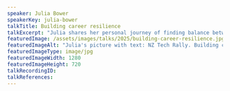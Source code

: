 ```yaml
---
speaker: Julia Bower
speakerKey: julia-bower
talkTitle: Building career resilience
talkExcerpt: "Julia shares her personal journey of finding balance between professional and personal life while working full time and co-founding a startup. This talk covers the importance of recognising personal limits, making strategic career choices, and the growing role of Fractional work in achieving resilience and fulfilment."
featuredImage: /assets/images/talks/2025/building-career-resilience.jpg
featuredImageAlt: "Julia's picture with text: NZ Tech Rally. Building career resilience. A talk by Julia Bower, Co-Founder @ The Fractional Directory & Engineer @ Serko"
featuredImageType: image/jpg
featuredImageWidth: 1280
featuredImageHeight: 720
talkRecordingID:
talkReferences:
---
```

